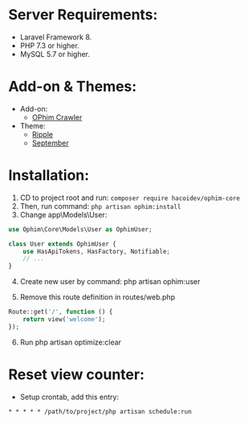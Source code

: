# Server Requirements:
- Laravel Framework 8.
- PHP 7.3 or higher.
- MySQL 5.7 or higher.
# Add-on & Themes:
- Add-on:
    - [OPhim Crawler](https://github.com/hacoidev/ophim-crawler)
- Theme:
    - [Ripple](https://github.com/hacoidev/ophim-ripple)
    - [September](https://github.com/phantom0803/ophim-september)

# Installation:
1. CD to project root and run: `composer require hacoidev/ophim-core`
2. Then, run command: `php artisan ophim:install`
3. Change app\Models\User:
```php
use Ophim\Core\Models\User as OphimUser;

class User extends OphimUser {
    use HasApiTokens, HasFactory, Notifiable;
    // ...
}
```
4. Create new user by command: php artisan ophim:user

5. Remove this route definition in routes/web.php
```php
Route::get('/', function () {
    return view('welcome');
});
```
6. Run php artisan optimize:clear

# Reset view counter:
- Setup crontab, add this entry:
```
* * * * * /path/to/project/php artisan schedule:run
```
